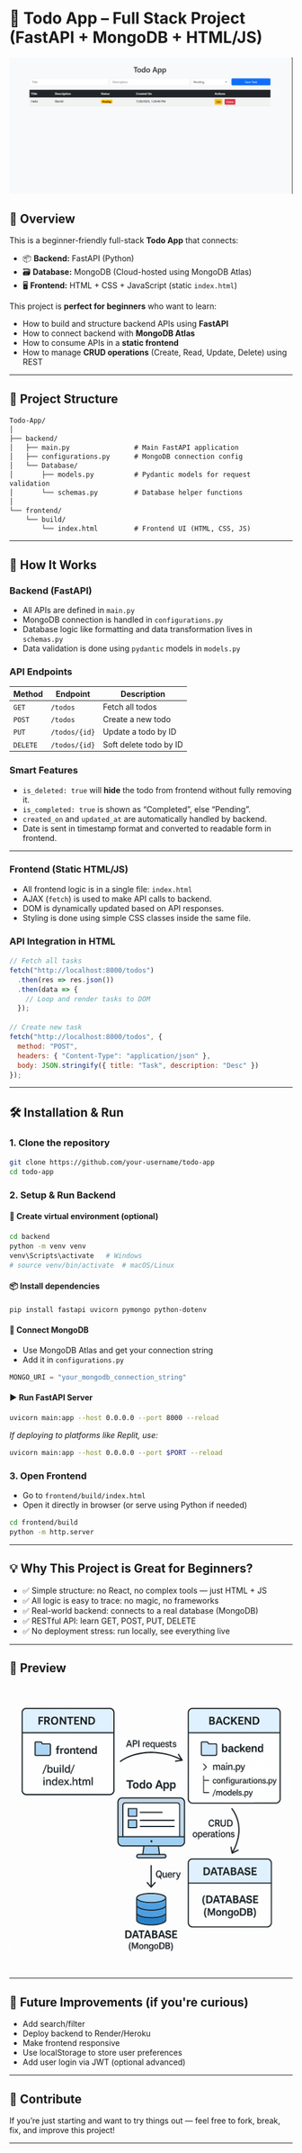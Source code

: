 # 📝 Todo App – Full Stack Project (FastAPI + MongoDB + HTML/JS)

![todo-app-diagram](screenshots/frontend-UI.png) 

## 📌 Overview

This is a beginner-friendly full-stack **Todo App** that connects:

* 📦 **Backend:** FastAPI (Python)
* 🗃️ **Database:** MongoDB (Cloud-hosted using MongoDB Atlas)
* 🖥️ **Frontend:** HTML + CSS + JavaScript (static `index.html`)

This project is **perfect for beginners** who want to learn:

* How to build and structure backend APIs using **FastAPI**
* How to connect backend with **MongoDB Atlas**
* How to consume APIs in a **static frontend**
* How to manage **CRUD operations** (Create, Read, Update, Delete) using REST

---

## 📁 Project Structure

```
Todo-App/
│
├── backend/
│   ├── main.py                # Main FastAPI application
│   ├── configurations.py      # MongoDB connection config
│   └── Database/
│       ├── models.py          # Pydantic models for request validation
│       └── schemas.py         # Database helper functions
│
└── frontend/
    └── build/
        └── index.html         # Frontend UI (HTML, CSS, JS)
```

---

## 🚀 How It Works

### Backend (FastAPI)

* All APIs are defined in `main.py`
* MongoDB connection is handled in `configurations.py`
* Database logic like formatting and data transformation lives in `schemas.py`
* Data validation is done using `pydantic` models in `models.py`

### API Endpoints

| Method   | Endpoint      | Description            |
| -------- | ------------- | ---------------------- |
| `GET`    | `/todos`      | Fetch all todos        |
| `POST`   | `/todos`      | Create a new todo      |
| `PUT`    | `/todos/{id}` | Update a todo by ID    |
| `DELETE` | `/todos/{id}` | Soft delete todo by ID |

### Smart Features

* `is_deleted: true` will **hide** the todo from frontend without fully removing it.
* `is_completed: true` is shown as “Completed”, else “Pending”.
* `created_on` and `updated_at` are automatically handled by backend.
* Date is sent in timestamp format and converted to readable form in frontend.

---

### Frontend (Static HTML/JS)

* All frontend logic is in a single file: `index.html`
* AJAX (`fetch`) is used to make API calls to backend.
* DOM is dynamically updated based on API responses.
* Styling is done using simple CSS classes inside the same file.

### API Integration in HTML

```js
// Fetch all tasks
fetch("http://localhost:8000/todos")
  .then(res => res.json())
  .then(data => {
    // Loop and render tasks to DOM
  });

// Create new task
fetch("http://localhost:8000/todos", {
  method: "POST",
  headers: { "Content-Type": "application/json" },
  body: JSON.stringify({ title: "Task", description: "Desc" })
});
```

---

## 🛠️ Installation & Run

### 1. Clone the repository

```bash
git clone https://github.com/your-username/todo-app
cd todo-app
```

### 2. Setup & Run Backend

#### 🐍 Create virtual environment (optional)

```bash
cd backend
python -m venv venv
venv\Scripts\activate   # Windows
# source venv/bin/activate  # macOS/Linux
```

#### 📦 Install dependencies

```bash
pip install fastapi uvicorn pymongo python-dotenv
```

#### 🔗 Connect MongoDB

* Use MongoDB Atlas and get your connection string
* Add it in `configurations.py`

```python
MONGO_URI = "your_mongodb_connection_string"
```

#### ▶️ Run FastAPI Server

```bash
uvicorn main:app --host 0.0.0.0 --port 8000 --reload
```

*If deploying to platforms like Replit, use:*

```bash
uvicorn main:app --host 0.0.0.0 --port $PORT --reload
```

### 3. Open Frontend

* Go to `frontend/build/index.html`
* Open it directly in browser (or serve using Python if needed)

```bash
cd frontend/build
python -m http.server
```

---

## 💡 Why This Project is Great for Beginners?

* ✅ Simple structure: no React, no complex tools — just HTML + JS
* ✅ All logic is easy to trace: no magic, no frameworks
* ✅ Real-world backend: connects to a real database (MongoDB)
* ✅ RESTful API: learn GET, POST, PUT, DELETE
* ✅ No deployment stress: run locally, see everything live

---

## 📸 Preview

![screenshot](architecture-diagram.png) 

---

## 🧠 Future Improvements (if you're curious)

* Add search/filter
* Deploy backend to Render/Heroku
* Make frontend responsive
* Use localStorage to store user preferences
* Add user login via JWT (optional advanced)

---

## 🙌 Contribute

If you’re just starting and want to try things out — feel free to fork, break, fix, and improve this project!

---

